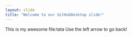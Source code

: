 ```yaml
---
layout: slide
title: "Welcome to our GitHubDesktop slide!"
---
```

This is my awesome file:tata
Use the left arrow to go back!
